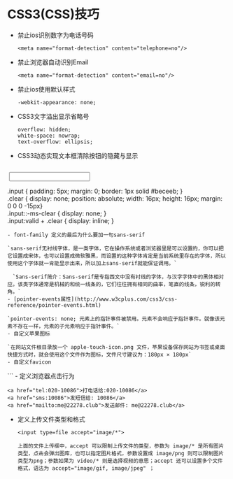 # CSS3(CSS)技巧
- 禁止ios识别数字为电话号码  

  ```
  <meta name="format-detection" content="telephone=no"/>  
  ```
- 禁止浏览器自动识别Email  

  ```
  <meta name="format-detection" content="email=no"/>  
  ```
- 禁止ios使用默认样式  

  ```
  -webkit-appearance: none;  
  ```
- CSS3文字溢出显示省略号  

   ```
  overflow: hidden;  
  white-space: nowrap;  
  text-overflow: ellipsis; 
  ```
- CSS3动态实现文本框清除按钮的隐藏与显示  

  ```
  <input class="input" required><a class="clear"><i class="icon-close"></i></a> 
 
  .input { padding: 5px; margin: 0; border: 1px solid #beceeb; }  
  .clear { display: none; position: absolute; width: 16px; height: 16px; margin: 0 0 0 -15px}  
  .input::-ms-clear { display: none; }  
  .input:valid + .clear { display: inline; }
  ```
- font-family 定义的最后为什么要加一句sans-serif  

  `sans-serif无衬线字体，是一类字体，它在操作系统或者浏览器里是可以设置的，你可以把它设置成宋体，也可以设置成微软雅黑，而设置的这种字体肯定是当前系统里存在的字体，所以使用这个字体就一肯能显示出来，所以加上sans-serif就能保证调用。`  
  
　`Sans-serif简介：Sans-serif是专指西文中没有衬线的字体，与汉字字体中的黑体相对应。该类字体通常是机械的和统一线条的，它们往往拥有相同的曲率，笔直的线条，锐利的转角。`   
- [pointer-events属性](http://www.w3cplus.com/css3/css-reference/pointer-events.html) 

  `pointer-events: none; 元素上的指针事件被禁用。元素不会响应于指针事件。就像该元素不存在一样，元素的子元素响应于指针事件。`    
- 自定义苹果图标  

  `在网站文件根目录放一个 apple-touch-icon.png 文件，苹果设备保存网站为书签或桌面快捷方式时，就会使用这个文件作为图标，文件尺寸建议为：180px × 180px`
- 自定义favicon  

  ```
  <link rel="icon" href="favicon.ico" mce_href="favicon.ico" type="image/x-icon">
  ```  
- 定义浏览器点击行为  

  ```
  <a href="tel:020-10086">打电话给:020-10086</a>  
  <a href="sms:10086">发短信给: 10086</a>  
  <a href="mailto:me@22278.club">发送邮件: me@22278.club</a>
  ```
- 定义上传文件类型和格式  

  ```
  <input type=file accept="image/*">
  ```
  
  `上面的文件上传框中，accept 可以限制上传文件的类型，参数为 image/* 是所有图片类型，点击会弹出图库，也可以指定图片格式，参数设置成 image/png 则可以限制图片类型为png；参数如果为 video/* 则是选择视频的意思；accept 还可以设置多个文件格式，语法为 accept="image/gif, image/jpeg" ；`
  
